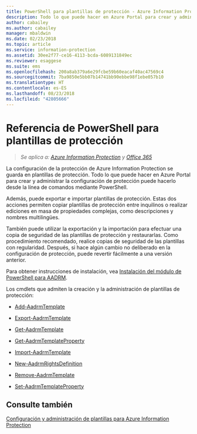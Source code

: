 ```yaml
---
title: PowerShell para plantillas de protección - Azure Information Protection
description: Todo lo que puede hacer en Azure Portal para crear y administrar plantillas de protección puede hacerlo desde la línea de comandos mediante PowerShell. Además, puede exportar e importar plantillas, de manera que pueda copiar plantillas entre inquilinos o llevar a cabo ediciones en masa de propiedades complejas en plantillas, como descripciones y nombres multilingües.
author: cabailey
ms.author: cabailey
manager: mbaldwin
ms.date: 02/23/2018
ms.topic: article
ms.service: information-protection
ms.assetid: 30ee2f77-ce16-4113-bcda-6089131849ec
ms.reviewer: esaggese
ms.suite: ems
ms.openlocfilehash: 200a8ab379a6e29fcbe59b60eacaf40ac47569c4
ms.sourcegitcommit: 7ba9850e5bb07b14741bb90ebbe98f1ebe057b10
ms.translationtype: HT
ms.contentlocale: es-ES
ms.lasthandoff: 08/23/2018
ms.locfileid: "42805666"
---
```

# <a name="powershell-reference-for-protection-templates"></a>Referencia de PowerShell para plantillas de protección

>*Se aplica a: [Azure Information Protection](https://azure.microsoft.com/pricing/details/information-protection) y [Office 365](http://download.microsoft.com/download/E/C/F/ECF42E71-4EC0-48FF-AA00-577AC14D5B5C/Azure_Information_Protection_licensing_datasheet_EN-US.pdf)*

La configuración de la protección de Azure Information Protection se guarda en plantillas de protección. Todo lo que puede hacer en Azure Portal para crear y administrar la configuración de protección puede hacerlo desde la línea de comandos mediante PowerShell. 

Además, puede exportar e importar plantillas de protección. Estas dos acciones permiten copiar plantillas de protección entre inquilinos o realizar ediciones en masa de propiedades complejas, como descripciones y nombres multilingües.

También puede utilizar la exportación y la importación para efectuar una copia de seguridad de las plantillas de protección y restaurarlas. Como procedimiento recomendado, realice copias de seguridad de las plantillas con regularidad. Después, si hace algún cambio no deliberado en la configuración de protección, puede revertir fácilmente a una versión anterior.

Para obtener instrucciones de instalación, vea [Instalación del módulo de PowerShell para AADRM](install-powershell.md).

Los cmdlets que admiten la creación y la administración de plantillas de protección:

- [Add-AadrmTemplate](/powershell/module/aadrm/add-aadrmtemplate)

- [Export-AadrmTemplate](/powershell/module/aadrm/export-aadrmtemplate)

- [Get-AadrmTemplate](/powershell/module/aadrm/get-aadrmtemplate)

- [Get-AadrmTemplateProperty](/powershell/module/aadrm/get-aadrmtemplateproperty)

- [Import-AadrmTemplate](/powershell/module/aadrm/import-aadrmtemplate)

- [New-AadrmRightsDefinition](/powershell/module/aadrm/new-aadrmrightsdefinition)

- [Remove-AadrmTemplate](/powershell/module/aadrm/remove-aadrmtemplate)

- [Set-AadrmTemplateProperty](/powershell/module/aadrm/set-aadrmtemplateproperty)



## <a name="see-also"></a>Consulte también
[Configuración y administración de plantillas para Azure Information Protection](configure-policy-templates.md)

